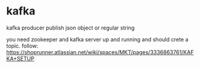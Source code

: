 # kafka
kafka producer publish json object or regular string

you need zookeeper and kafka server up and running and should crete a topic.
follow: https://shoprunner.atlassian.net/wiki/spaces/MKT/pages/3336863761/KAFKA+SETUP 

